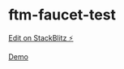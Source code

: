 # ftm-faucet-test

[Edit on StackBlitz ⚡️](https://stackblitz.com/edit/ftm-faucet-test)

[Demo](https://ftm-faucet-test.stackblitz.io)
